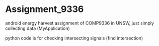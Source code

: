 # Assignment_9336
android energy harvest assignment of COMP9336 in UNSW, just simply collecting data (MyApplication)

python code is for checking intersecting signals (find intersection)
